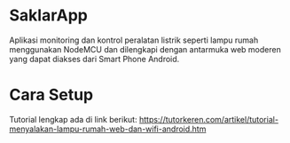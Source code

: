 # SaklarApp
Aplikasi monitoring dan kontrol peralatan listrik seperti lampu rumah menggunakan NodeMCU dan dilengkapi dengan antarmuka web moderen yang dapat diakses dari Smart Phone Android.

# Cara Setup
Tutorial lengkap ada di link berikut: https://tutorkeren.com/artikel/tutorial-menyalakan-lampu-rumah-web-dan-wifi-android.htm
